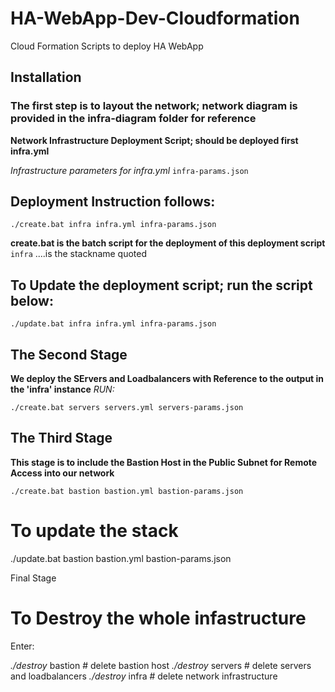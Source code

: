 # HA-WebApp-Dev-Cloudformation
Cloud Formation Scripts to deploy HA WebApp

## Installation

### The first step is to layout the network; network diagram is provided in the infra-diagram folder for reference

**Network Infrastructure Deployment Script; should be deployed first infra.yml**

_Infrastructure parameters for infra.yml_
`infra-params.json`

## Deployment Instruction follows:

`./create.bat infra infra.yml infra-params.json`

**create.bat is the batch script for the deployment of this deployment script**
`infra` ....is the stackname quoted

## To Update the deployment script; run the script below:

`./update.bat infra infra.yml infra-params.json`


## The Second Stage

**We deploy the SErvers and Loadbalancers with Reference to the output in the 'infra' instance**
_RUN:_

`./create.bat servers servers.yml servers-params.json`

## The Third Stage

**This stage is to include the Bastion Host in the Public Subnet for Remote Access into our network**

`./create.bat bastion bastion.yml bastion-params.json`

# To update the stack
./update.bat bastion bastion.yml bastion-params.json

Final Stage
# To Destroy the whole infastructure
Enter:

_./destroy_ bastion           # delete bastion host
_./destroy_ servers           # delete servers and loadbalancers
_./destroy_ infra           # delete network infrastructure